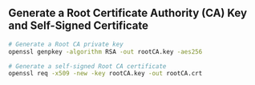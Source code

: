 


## Generate a Root Certificate Authority (CA) Key and Self-Signed Certificate

``` bash
# Generate a Root CA private key
openssl genpkey -algorithm RSA -out rootCA.key -aes256

# Generate a self-signed Root CA certificate
openssl req -x509 -new -key rootCA.key -out rootCA.crt
```


